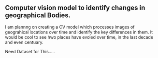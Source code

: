 ## Computer vision model to identify changes in geographical Bodies.
I am plannng on creating a CV model which processes images of geograhical locations over time and identify the key differences in them.
It would be cool to see hwo places have evoled over time, in the last decade and even centuary.

Need Dataset for This.....
